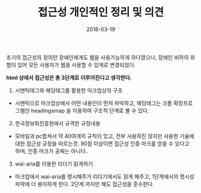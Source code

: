 ﻿---
layout:  post 
title:  "접근성 개인적인 정리 및 의견"
date: 2018-03-19 
categories: explanation 
tags: Accessibility
---

초기의 접근성의 정의란 장애인에게도 웹을 사용가능하게 하다였으나, 장애인 비하의 위험이 있어 모든 사용자가 웹을 사용할 수 있게로 변경되었다. 

**html 상에서 접근성은 총 3단계로 이루어진다고 생각한다.**
1. 시멘틱태그와 헤딩태그를 활용한 마크업상의 구조 
 - 시멘틱으로 마크업상에서 어떤 내용인이 먼저 파악하고, 헤딩태그는 크롬 확장프로그램인 headingsmap 을 이용하여 구조적 단계로 볼 수 있다. 

2. 한국정보화진흥원에서 규격한 규정내용
 - 모바일과 pc합쳐서 약 40여개의 규칙이 있고, 전부 사용하진 않지만 사용한 기술에 대한 접근성 규정을 따르는것. 90점 이상이면 접근성 인증 마크를 얻을 수 있다고 하며, 인증 마크가 공짜는 아니다.. 

3. wai-aria를 이용한 리더기 읽게하기 
 - 마크업에서 wai-aria를 명시해주거 리더기에서도 읽게 해주고, 1단계에서의 명시성 파악에 더 용이하게 한다. 2단계 까지만 해도 접근성을 준수한다. 



